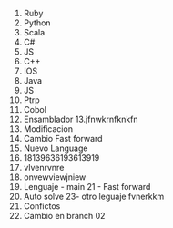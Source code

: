 1. Ruby
2. Python
3. Scala
4. C#
5. JS
6. C++
7. IOS
8. Java
9. JS
10. Ptrp 
11. Cobol
12. Ensamblador 
13.jfnwkrnfknkfn
14. Modificacion 
15. Cambio Fast forward
16. Nuevo Language
17. 18139636193613919
18. vlvenrvnre
19. onvewviewjniew
20. Lenguaje - main
21 - Fast forward
22. Auto solve
23- otro leguaje fvnerkkm
24. Confictos
25. Cambio en branch 02